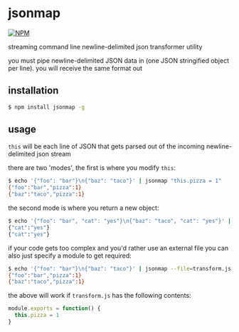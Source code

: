 # jsonmap

[![NPM](https://nodei.co/npm/jsonmap.png?global=true)](https://nodei.co/npm/jsonmap/)

streaming command line newline-delimited json transformer utility

you must pipe newline-delimited JSON data in (one JSON stringified object per line). you will receive the same format out

## installation

```BASH
$ npm install jsonmap -g
```

## usage

`this` will be each line of JSON that gets parsed out of the incoming newline-delimited json stream

there are two 'modes', the first is where you modify `this`:

```BASH
$ echo '{"foo": "bar"}\n{"baz": "taco"}' | jsonmap "this.pizza = 1"
{"foo":"bar","pizza":1}
{"baz":"taco","pizza":1}
```

the second mode is where you return a new object:

```BASH
$ echo '{"foo": "bar", "cat": "yes"}\n{"baz": "taco", "cat": "yes"}' | jsonmap "{cat: this.cat}"
{"cat":"yes"}
{"cat":"yes"}
```

if your code gets too complex and you'd rather use an external file you can also just specify a module to get required:

```BASH
$ echo '{"foo": "bar"}\n{"baz": "taco"}' | jsonmap --file=transform.js
{"foo":"bar","pizza":1}
{"baz":"taco","pizza":1}
```

the above will work if `transform.js` has the following contents:

```js
module.exports = function() {
  this.pizza = 1
}
```
